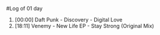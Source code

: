 #Log of 01 day

1. [00:00] Daft Punk - Discovery - Digital Love
1. [18:11] Venemy - New Life EP - Stay Strong (Original Mix)

